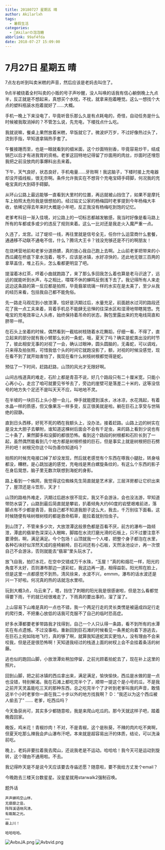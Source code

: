 ```yaml
---
title: 20180727 星期五 晴
author: Akilarlxh
tags:
  - 暑假生活
categories:
  - 🍬Akilarの泡泡糖
abbrlink: 99af4fda
date: 2018-07-27 15:09:00
---
```

# 7月27日 星期五 晴

7点左右听到叫卖米糕的声音，然后应该是老妈去叫住了。

9点半被绕着全村叫卖的小贩的号子声吵醒，没人叫唤的话我有信心躺倒晚上九点半，反正就是不想起来，真想买个水枕，不枕，就拿来抱着睡觉。这么一想找个大点的塑料瓶装水抱着就好了……大概。

手机一晚上下来没电了，毕竟听音乐那么久是有点耗电的，奇怪，自动任务是什么时候被我取消掉的？不管怎么说，先充电，下楼找点什么吃。

我就说嘛，餐桌上果然放着米糕，早饭就它了。微波炉万岁，不过好像热过头了，烫到手指，早知道拿隔热手套了。

午餐接踵而至，也是一眼就看到的细米面，这个炒面特别香，毕竟容易炒干，结成锅巴以后才有进我胃的资格。老爹这回特地记得留了炒面用的肉丝，炒面时还埋怨我把之前没放肉的事爆料出去来着。

下午，天气良好，状态良好，手机电量……牙败啊！我这脑子，下楼时接上充电器却没开插线板，很无奈啊。条件允许我实在不想背个充电宝碍手碍脚，何况我的充电宝真的大到碍手碍脚。

从环山公路上最远能够一直看到大里村的位置，再远就被山挡住了，如果不是摩托车上拍照太危险我是很想拍的。经过姑丈公家的杨梅园时老爹提到今年杨梅大丰收，依稀记得去年来时大概是小年吧，反正我没有杨梅吃到饱的记忆。

老爹考科目一渐入佳境，对公路上的一切标志都越发敏感，我当时好像是看马路上所有的车都或多或少的违反了规则来着。这么一比对还是我走火入魔严重一点。

久违了，龙宫。过了堤坝一线，再往里就是信号全无，任你什么运营商什么套餐，通通移不动联不通电不信，什么？腾讯大王卡？钱没充够还是不行的啊朋友！

在烧烤营地前和老爹分道扬镳，真的放心我自己跑上去啊。上山前老爹把带来的小西瓜藏在桥底下拿水泡着，哦不，应该是冰镇，水好凉快的，还此地无银三百两的拿草盖住，堆上石头，怎么看都更明显了吧。

提溜着冰红茶，哼着小曲就跑路了，来了那么多回我怎么着也算是老马识途了，远远的就能听到水声，与之相比，喋喋不休的蝉鸣反倒浅下去了。我记得所有人来走这边这条路的第一反应都是拍照，毕竟翡翠琉璃一样的水实在是太美了，至少从我的经历来看，包括我自己都不能免俗。

先一路走马观花到小放泄潭，恰好是汛期过后，水量充足，前面趟水过河的路段还花了我一点工夫来着，背着手机总不能肆无忌惮的往深水区和湿滑地带瞎晃悠。充电宝的充电效率让人头疼，始终保持着吊命的状态，胸包里露出来的充电线简直和脐带一样。

在石头上坐着的时候，偶然看到一截枯树枝随着水花舞蹈，仔细一看，不得了，直立起来的部分就有我小臂那么长的一条蛇，哦，夏天了吗？确实是蛇类出没的时节了，彼此相安无事的对视了一会，确认过眼神，圆头圆脑的，无毒蛇，可以调戏，只来得及拍张照，可惜我低个头的时间它就跑没影了，额，对视的时候没感觉，现在看不到了就开始害怕了，我现在看什么树枝树根都觉得是蛇。

预估了一下时间，赶路赶路，山顶的风光才无限好啊。

山间古栈道真的难走，石阶上都是青苔不说，好几个路段只有二十厘米宽，只能小心再小心，走岔了咱可就要见爷爷去了，旁边的崖壁可是落差二十米的，这等没信号的地方失个足还不是叫天天不应，叫地地不灵。

在半坡的一块巨石上头小憩一会儿，伸手就能摸到溪水，冰冰凉，水花溅起，有着水晶一样的质感，但又像果冻一样多变，反正很美就是啦。躺在巨石上享受与世隔绝的寂静。

直到日头西移，好死不死的晒在我额头上，没办法，接着赶路。山路上边的树实在是没太大胆子去攀附，谁知道这棵树后面会不会有千足虫，来的路上看到少说也有二十条了，果然脚多和没脚的都很恐怖。看到这个路段的树根都和石阶长到了一起，虽然偶然能看到几个地方都是树根桥接的巨石，但是事实上就是树根把巨石劈开的吧！树根兄你这个叫伪善你知道吗？

拍照的时候充电接口掉了却没发现，然后就老感觉有个东西在啄我小腿肚，转身啥都没，糟糕，是心跳加速的感觉，充电线是黑白螺旋条纹的，有这么个东西的影子在身后晃悠，脑子里无数次联想到海蛇的身影。

路上看到一个蛛网，我觉得这位蜘蛛先生简直就是艺术家，三层洋房都让它织出来了，屋顶还是斗笠形，天才！

山顶的路格外难走，汛期过后趟水很不现实，我又不会游泳，会也没法游，早知道带防水袋了，山路到最后简直就是攀岩，扒着倾角大约60度的岩壁艰难前进，落脚点有不少都是青苔，我自己都不知道我胆子这么大，我去，千万别往下面看。这时候随便有啥树根树枝的都是救命稻草，能拉着就别怕虫子。

到山顶了，不管来多少次，大放泄潭这般景色都是百看不厌，前方的瀑布一路倾泄，潭底的翡翠色深深沁入眼眸，脚踏在水流打磨光滑的石板上，只不过要注意不要滑倒，啊，满足满足。今个包场！山顶就我一个人喽，把整个身子都泡在水里，各种石块好似浑然天成的座椅躺椅，巨石间还有小石板，天然泳池设计，再一次恨自己不会游泳，否则就能去“翡翠”里头玩水了。

放飞自我，拍打水花，在空中交错成万千水珠，“玉屋！”真的和烟花一样，阳光的角度不太好，否则瀑布那边一道彩虹，我这边再一道，相得益彰。阳光照在脸上，但是这里一点都感觉不到热，清风徐来，水波不兴，emmm，瀑布的话水波还是兴一下好啦。何况真的热的话就泡水里呗。

玩到大概3点，乌云来了，嗯，挡住了刺眼的阳光我是很感谢啦，但是怎么看都觉得要下雨，干的就已经很难走了，下雨真的要出事的，溜了溜了。

上山容易下山难是真的一点也不错，我一个两足行走的灵长类愣是被逼成四足行走的爬行类，不把重心放低的话我可克服不了自己的临时恐高症。

好多水潭都要老爹带路我才找得到，自己一个人只认得一条路，看不到所有的水潭实在有点遗憾。不过没事啦。重新回到巨石滩的时候看见一条黑蛇向着下游逃去，在巨石上宛如陆地飞行，真的够了啊，就算我知道蛇其实更怕人，没有理由不会来咬我，但是还是很恐怖啊！天知道我经过的栈道上面的树杈上会不会挂着条活的树藤。

逃也似的跑回山脚，小放泄潭处稍加停留，之前光顾着拍蛇去了，现在补上这里的照片。

回到山脚，把之前冰镇的西瓜拿出来，满足满足，愉快愉快，西瓜是水做的是一点也没错，特别解渴。我在石滩上都吃完半个了，顺带一提这个是小号的瓜，不是我之前开天灵盖能吃三天的那种东西，总之吃完半个了才听到老爹叫我的声音，敢情这半个小时老爹你一直在我二十步以外的地方找我啊？
D：“我还以为这个西瓜被人偷去了”
……
老爹，吃西瓜吗？

今天鱼获尚可，其实多少都随意啦，我是来爬山吃瓜的。那今天就这样子吧，踏着晚霞回家。

晚饭，鸡米花！青椒炒肉！不对，不是青椒，这个是秋葵，不辣的肉片吃不爽啊，但夏天吃那么辣我会庐山瀑布汗吧，本来就是超容易出汗的体质，结论，可以洗澡前吃。

晚上，老妈非要拉着我去爬山，还说我老是不运动。哈哈哈！我今天可是运动到旋转，这个理由不通用啦。不去。

我记得昨天是不是说今天应该要去寺庙还愿？随意啦，要不我给方丈发个email？

今晚跑去三楼天台数星星。没星星就用starwalk2强制召唤。

题外话
```
声声蝉鸣空山林，
无靡靡之音。
阵阵溪语晓风清，
有粼粼之光。
……
最上川！

哈哈哈哈。
```
![AvbxJA.png](https://s2.ax1x.com/2019/04/16/AvbxJA.png)
![Avbvid.png](https://s2.ax1x.com/2019/04/16/Avbvid.png)
